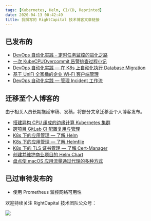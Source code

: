 ```yaml
---
tags: [Kubernetes, Helm, CI/CD, Reprinted]
date: 2020-04-13 00:42:49
title: 我撰写的 RightCapital 技术博客文章链接
---
```


## 已发布的

- [DevOps 自动化实践 - 定时任务监控的进化之路](https://zhuanlan.zhihu.com/p/108589827)
- [一次 KubeCPUOvercommit 告警排查过程小记](https://zhuanlan.zhihu.com/p/113520011)
- [DevOps 自动化实践 — 在 K8s 上自动化执行 Database Migration](https://zhuanlan.zhihu.com/p/136630460)
- [基于 UniFi 全家桶的企业 Wi-Fi 客户端管理](https://zhuanlan.zhihu.com/p/149949149)
- [DevOps 自动化实践 — 管理 Incident 工作流](https://zhuanlan.zhihu.com/p/161940022)

## 迁移至个人博客的

由于相关人员长期拖延审稿、发稿，将部分文章迁移至个人博客发布。

- [搭建异构 CPU 组成的边缘计算 Kubernetes 集群](/posts/setup-an-edge-computing-cluster-with-different-archs-of-cpus/)
- [跨项目 GitLab CI 配置复用与管理](/posts/reuse-gitlab-ci-configs-across-projects/)
- [K8s 下的应用管理 — 了解 Helm](/posts/getting-to-know-helm/)
- [K8s 下的应用管理 — 了解 Helmfile](/posts/getting-to-know-helmfile/)
- [K8s 下的 TLS 证书管理 — 了解 Cert-Manager](/posts/getting-to-know-cert-manager/)
- [创建并维护商业项目的 Helm Chart](/posts/create-and-maintain-a-helm-chart/)
- [盘点使 macOS 应用流量通过代理的多种方式](/posts/redirecting-network-traffic-of-various-apps-on-macos-to-proxies/)

## 已过审待发布的

- 使用 Prometheus 监控网络可用性

欢迎持续关注 RightCapital 技术团队公众号：

![](/images/1e13b8d8d8459413efc5c65bfa851d52.png)
